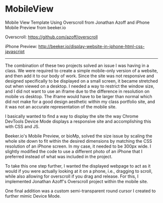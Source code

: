 # MobileView
Mobile View Template Using Overscroll from Jonathan Azoff and iPhone Mobile Preview from beeker.io

Overscroll: https://github.com/azoff/overscroll

iPhone Preview: http://beeker.io/display-website-in-iphone-html-css-javascript

-----

The combination of these two projects solved an issue I was having in a class. We were required to create a simple mobile-only version of a website, and then add it to our body of work.  Since the site was not responsive and designed specifically to be displayed on a small screen, it became stretched out when viewed on a desktop.  I needed a way to restrict the window size, and I did not want to use an iframe due to the difference in resolution on mobile vs desktop. The iframe would have to be larger than normal which did not make for a good design aesthetic within my class portfolio site, and it was not an accurate representation of the mobile site.

I basically wanted to find a way to display the site the way Chrome DevTools Device Mode displays a responsive site and accomplishing this with CSS and JS.

Beeker.io's Mobile Preview, or bioMp, solved the size issue by scaling the whole site down to fit within the desired dimensions by matching the CSS resolution of an iPhone screen. In my case, it needed to be 300px wide. I slightly modified the code to use a different photo of an iPhone that I preferred instead of what was included in the project.

To take this one step further, I wanted the displayed webpage to act as it would if you were actually looking at it on a phone, i.e., dragging to scroll, while also allowing for overscroll if you drag and release. For this, I implemented Jonathan Azoff's Overscroll project within the mobile site. 

One final addition was a custom semi-transparent round cursor I created to further mimic Device Mode. 
